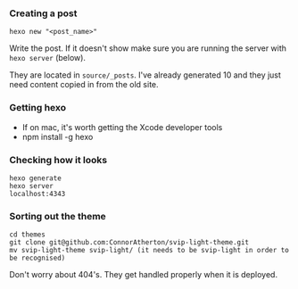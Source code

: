 ### Creating a post
```hexo new "<post_name>"```

Write the post. If it doesn't show make sure you are running the server with ```hexo server``` (below).

They are located in ```source/_posts```. I've already generated 10
and they just need content copied in from the old site.

### Getting hexo
- If on mac, it's worth getting the Xcode developer tools
- npm install -g hexo

### Checking how it looks
```
hexo generate
hexo server
localhost:4343
```

### Sorting out the theme
```
cd themes
git clone git@github.com:ConnorAtherton/svip-light-theme.git
mv svip-light-theme svip-light/ (it needs to be svip-light in order to be recognised)
```


Don't worry about 404's. They get handled properly when it is deployed.